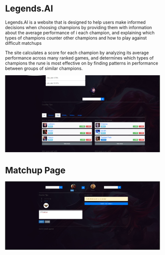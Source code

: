 
# Legends.AI



 Legends.AI  is a website that is designed to help users make informed decisions when choosing champions by providing them with information about the average performance of i each champion, and explaining which types of champions counter other champions and how to play against difficult matchups

The site calculates a score for each champion by analyzing its average performance across many ranked games, and determines which types of champions the rune is most effective on by finding patterns in performance between groups of similar champions.



![alt text](image2.png)
# Matchup Page 


![alt text](img.png)
